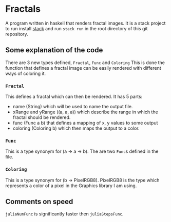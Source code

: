# Fractals
A program written in haskell that renders fractal images.
It is a stack project to run install [stack](https://docs.haskellstack.org/en/stable/README) and run `stack run` in the root directory of this git repository.

## Some explanation of the code
There are 3 new types defined, `Fractal`, `Func` and `Coloring`
This is done the function that defines a fractal image can be easily rendered with different ways of coloring it.
### `Fractal`
This defines a fractal which can then be rendered.
It has 5 parts:
- name (String) which will be used to name the output file.
- xRange and yRange ((a, a, a)) which describe the range in which the fractal should be rendered.
- func (Func a b) that defines a mapping of x, y values to some output
- coloring (Coloring b) which then maps the output to a color.
### `Func`
This is a type synonym for (a -> a -> b).
The are two `Func`s defined in the file.
### `Coloring`
This is a type synonym for (b -> PixelRGB8).
PixelRGB8 is the type which represents a color of a pixel in the Graphics library I am using.

## Comments on speed
`juliaNumFunc` is significantly faster then `juliaStepsFunc`.

